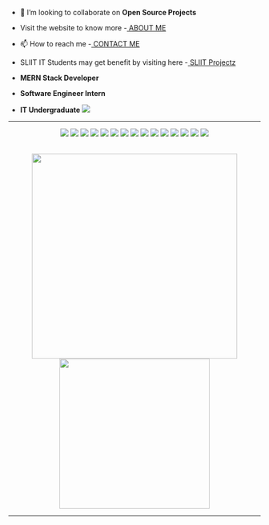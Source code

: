 

<!-- 🔭 I’m currently working on [github webpage - lookOver] - https://rdarshan927.github.io/SLIITOpenSource/-->

<!-- 🌱 I’m currently learning **Data Structures, Reactjs**-->

- 👯 I’m looking to collaborate on **Open Source Projects**

<!-- 👨‍💻 All of my projects are available at [peterkimanzi](https://peterkimanzi.netlify.app/)-->

<!-- 📝 I regularly be active on [X - once named Twitter](https://twitter.com/RDarshan927)-->

<!--- 💬 Ask me about ** Laravel, Vue, APIs, PHP, Strapi,SEO **-->
- Visit the website to know more -[ ABOUT ME ](https://rdarshan927.github.io/)

- 📫 How to reach me -[ CONTACT ME ](https://rdarshan927.github.io/#contact)

- SLIIT IT Students may get benefit by visiting here -[ SLIIT Projectz ](https://github.com/orgs/SLIIT-Projectz/repositories)

- **MERN Stack Developer**
- **Software Engineer Intern**
- **IT Undergraduate**
  [![](https://visitcount.itsvg.in/api?id=rdarshan927&icon=0&color=0)](https://rdarshan927.github.io/)


---


<div align="center">

  <img src = "https://img.shields.io/badge/c-000000.svg?style=for-the-badge&logo=c&logoColor=white" >
  <img src = "https://img.shields.io/badge/c++-000000.svg?style=for-the-badge&logo=c++%2B%2B&logoColor=white" >
  <img src = "https://img.shields.io/badge/python-000000?style=for-the-badge&logo=python&logoColor=white" >
  <img src = "https://img.shields.io/badge/java-000000.svg?style=for-the-badge&logo=java&logoColor=white" >
  <img src = "https://img.shields.io/badge/javascript-000000.svg?style=for-the-badge&logo=javascript&logoColor=white" >
  <img src = "https://img.shields.io/badge/php-000000.svg?style=for-the-badge&logo=php&logoColor=white" >
  <img src = "https://img.shields.io/badge/html5-000000.svg?style=for-the-badge&logo=html5%2B%2B&logoColor=white" >
  <img src = "https://img.shields.io/badge/css3-000000?style=for-the-badge&logo=css3&logoColor=white" >
  <img src = "https://img.shields.io/badge/kotlin-000000.svg?style=for-the-badge&logo=kotlin&logoColor=white" >
  <img src = "https://img.shields.io/badge/react-000000.svg?style=for-the-badge&logo=react&logoColor=white" >
  <img src = "https://img.shields.io/badge/mysql-000000.svg?style=for-the-badge&logo=mysql&logoColor=white" >
  <img src = "https://img.shields.io/badge/mangodb-000000.svg?style=for-the-badge&logo=mangodb%2B%2B&logoColor=white" >
  <img src = "https://img.shields.io/badge/figma-000000?style=for-the-badge&logo=figma&logoColor=white" >
  <img src = "https://img.shields.io/badge/docker-000000.svg?style=for-the-badge&logo=docker&logoColor=white" >
  <img src = "https://img.shields.io/badge/linux-000000.svg?style=for-the-badge&logo=linux&logoColor=white" >
  
</div>

<br>

<p align = "center">
  
  <img src = "https://github-readme-streak-stats.herokuapp.com/?user=rdarshan927&theme=chartreuse-dark&hide_border=true" width = 410>
  <img src = "https://github-readme-stats.vercel.app/api/top-langs/?username=rdarshan927&langs_count=10&bg_color=000000&title_color=ffffff&text_color=ffffff&icon_color=ff0000&compact&hide_border=true&layout=compact" width=300>

</p>

---

<!--![](https://github-profile-trophy.vercel.app/?username=rdarshan927&theme=discord&no-frame=true&no-bg=true&margin-w=1)--

---


  ## 💰You can help me by Donating
  [![BuyMeACoffee](https://img.shields.io/badge/Buy%20Me%20a%20Coffee-ffdd00?style=for-the-badge&logo=buy-me-a-coffee&logoColor=black)](https://buymeacoffee.com/rdarshan927) [![PayPal](https://img.shields.io/badge/PayPal-00457C?style=for-the-badge&logo=paypal&logoColor=white)](https://paypal.me/rdarshan927) [![Patreon](https://img.shields.io/badge/Patreon-F96854?style=for-the-badge&logo=patreon&logoColor=white)](https://patreon.com/rdarshan927) [![Ko-Fi](https://img.shields.io/badge/Ko--fi-F16061?style=for-the-badge&logo=ko-fi&logoColor=white)](https://ko-fi.com/rdarshan927) 


<!--img align="right" alt="Coder GIF" height=170 width=250 src="https://cdn.dribbble.com/users/730703/screenshots/6581243/avento.gif" />
<img align="right" alt="Coder GIF" width=35% src="https://blogger.googleusercontent.com/img/b/R29vZ2xl/AVvXsEhVPZuj_11cG9howtp5uj68wJISI6DiWi71ea3QFzjcFnwTmISjtTIbhKCpX_oABXPUFjL5iuAt7l78uJzekQMklNS53H7H93PjHHjQQrSm_uwNgGTr8l_StZ6uO5kThFf3rq8ekuek-MGtq0t2FJVdRIUqO3U4VlWnXwmArzsVKNmILnpQbW2TNXfGuJ8/s320/darshanr.gif" />
<!--img align="left" alt="Coder GIF" height=194 width=280  src="https://i.pinimg.com/originals/e4/26/70/e426702edf874b181aced1e2fa5c6cde.gif" />


